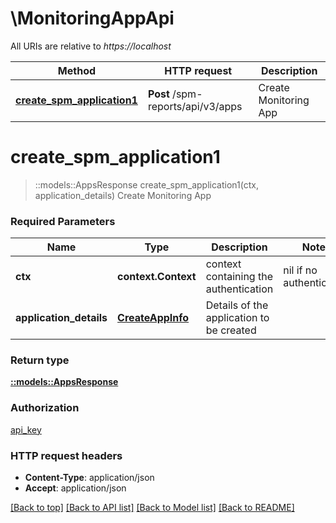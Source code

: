 # \MonitoringAppApi

All URIs are relative to *https://localhost*

Method | HTTP request | Description
------------- | ------------- | -------------
[**create_spm_application1**](MonitoringAppApi.md#create_spm_application1) | **Post** /spm-reports/api/v3/apps | Create Monitoring App


# **create_spm_application1**
> ::models::AppsResponse create_spm_application1(ctx, application_details)
Create Monitoring App

### Required Parameters

Name | Type | Description  | Notes
------------- | ------------- | ------------- | -------------
 **ctx** | **context.Context** | context containing the authentication | nil if no authentication
  **application_details** | [**CreateAppInfo**](CreateAppInfo.md)| Details of the application to be created | 

### Return type

[**::models::AppsResponse**](AppsResponse.md)

### Authorization

[api_key](../README.md#api_key)

### HTTP request headers

 - **Content-Type**: application/json
 - **Accept**: application/json

[[Back to top]](#) [[Back to API list]](../README.md#documentation-for-api-endpoints) [[Back to Model list]](../README.md#documentation-for-models) [[Back to README]](../README.md)

